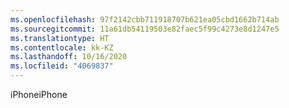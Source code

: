 ```yaml
---
ms.openlocfilehash: 97f2142cbb711918707b621ea05cbd1662b714ab
ms.sourcegitcommit: 11a61db54119503e82faec5f99c4273e8d1247e5
ms.translationtype: HT
ms.contentlocale: kk-KZ
ms.lasthandoff: 10/16/2020
ms.locfileid: "4069837"
---
```

<span data-ttu-id="2cdba-101">iPhone</span><span class="sxs-lookup"><span data-stu-id="2cdba-101">iPhone</span></span>